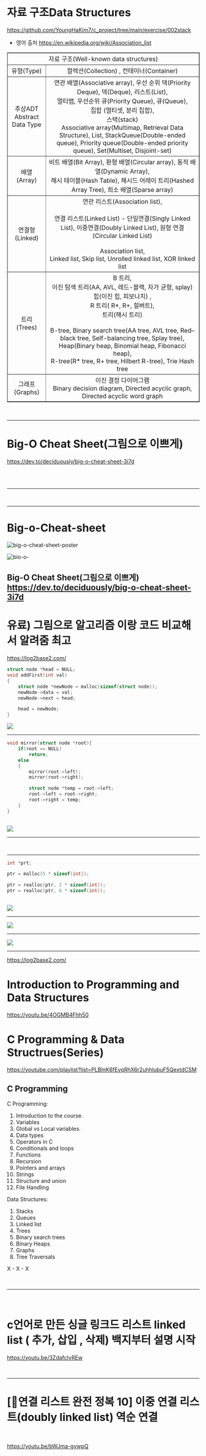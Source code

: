 # 자료 구조Data Structures

https://github.com/YoungHaKim7/c_project/tree/main/exercise/002stack

- 영어 출처
  https://en.wikipedia.org/wiki/Association_list

<table border="1">
    <tr>
    <td colspan="2" align="center">자료 구조(Well-known data structures)</td>
    </tr>
    <tr align="center">
        <td>유형(Type) </td>
        <td> 컬렉션(Collection) , 컨테이너(Container)</td>
    </tr>
    <tr align="center">
        <td> 추상ADT<br>Abstract Data Type </td>
        <td> 연관 배열(Associative array), 우선 순위 덱(Priority Deque), 덱(Deque), 리스트(List),<br> 멀티맵, 우선순위 큐(Priority Queue), 큐(Queue), <br>집합 (멀티셋, 분리 집합),<br> 스택(stack) <br>
Associative array(Multimap, Retrieval Data Structure), List, StackQueue(Double-ended queue), Priority queue(Double-ended priority queue), Set(Multiset, Disjoint-set)
    </td>
    </tr>
    <tr align="center">
        <td>배열(Array) </td>
        <td> 
비트 배열(Bit Array), 환형 배열(Circular array), 동적 배열(Dynamic Array),<br> 해시 테이블(Hash Table), 해시드 어레이 트리(Hashed Array Tree), 희소 배열(Sparse array)
        </td>
    </tr>
    <tr align="center">
        <td>연결형(Linked) </td>
        <td> 연관 리스트(Association list), 
        <br>
        <br>연결 리스트(Linked List) - 단일연결(Singly Linked List), 이중연결(Doubly Linked List), 원형 연결(Circular Linked List)<br><br>Association list,<br> Linked list, Skip list, Unrolled linked list, XOR linked list</td>
    </tr>
    <tr align="center">
        <td>트리(Trees) </td>
        <td>B 트리,<br> 이진 탐색 트리(AA, AVL, 레드-블랙, 자가 균형, splay) <br> 힙(이진 힙, 피보나치) ,<br> R 트리( R*, R+, 힐버트),<br> 트리(해시 트리)<br><br>B-tree, Binary search tree(AA tree, AVL tree, Red–black tree, Self-balancing tree, Splay tree),<br> Heap(Binary heap, Binomial heap, Fibonacci heap),<br> R-tree(R* tree, R+ tree, Hilbert R-tree), Trie Hash tree
    </td>
    </tr>
    <tr align="center">
        <td>그래프(Graphs) </td>
        <td>이진 결정 다이어그램<br>Binary decision diagram, Directed acyclic graph, Directed acyclic word graph </td>
    </tr>
</table>

<br>

<hr>

# Big-O Cheat Sheet(그림으로 이쁘게)

https://dev.to/deciduously/big-o-cheat-sheet-3i7d

<br>

<br>

<hr>

<br>

<hr>

# Big-o-Cheat-sheet

![big-o-cheat-sheet-poster](https://user-images.githubusercontent.com/67513038/236633081-7365b27e-a749-4b27-b8bd-717dd3911e76.png)

![bio-o-](https://user-images.githubusercontent.com/67513038/236633173-26995f68-24df-46ec-92df-ef6204d7ec7c.png)

## Big-O Cheat Sheet(그림으로 이쁘게) https://dev.to/deciduously/big-o-cheat-sheet-3i7d

# 유료) 그림으로 알고리즘 이랑 코드 비교해서 알려줌 최고

https://log2base2.com/

```c
struct node *head = NULL;
void addFirst(int val)
{
    struct node *newNode = malloc(sizeof(struct node));
    newNode->data = val;
    newNode->next = head;

    head = newNode;
}

```

<img src="https://github.com/YoungHaKim7/c_project/blob/main/algorithm/images/test1.gif" />

<br>

<hr>

```c
void mirror(struct node *root){
    if(root == NULL)
        return;
    else
    {
        mirror(root->left);
        mirror(root->right);

        struct node *temp = root->left;
        root->left = root->right;
        root->right = temp;
    }
}
    
```

<img src="https://github.com/YoungHaKim7/c_project/blob/main/algorithm/images/test2.gif" />

<br>

<hr>


<br>

<hr>

```c
int *prt;

ptr = malloc(5 * sizeof(int));

ptr = realloc(ptr, 2 * sizeof(int));
ptr = realloc(ptr, 6 * sizeof(int));
    
```

<img src="https://github.com/YoungHaKim7/c_project/blob/main/algorithm/images/test3.gif" />


<br>

<hr>


<img src="https://github.com/YoungHaKim7/c_project/blob/main/algorithm/images/test4.gif" />

<br>

<hr>

<img src="https://github.com/YoungHaKim7/c_project/blob/main/algorithm/images/test5.gif" />

<br>

<hr>




https://log2base2.com/

# Introduction to Programming and Data Structures

https://youtu.be/4OGMB4Fhh50


# C Programming & Data Structrues(Series)

https://youtube.com/playlist?list=PLBlnK6fEyqRhX6r2uhhlubuF5QextdCSM

## C Programming

C Programming:
1) Introduction to the course.
2) Variables 
3) Global vs Local variables. 
4) Data types  
5) Operators in C  
6) Conditionals and loops 
7) Functions 
8) Recursion  
9) Pointers and arrays 
10) Strings
11) Structure and union 
12) File Handling

Data Structures:
1) Stacks  
2) Queues  
3) Linked list 
4) Trees  
5) Binary search trees  
6) Binary Heaps  
7) Graphs  
8) Tree Traversals  
 
X - X - X

<br>

<hr>

<br>

# c언어로 만든 싱글 링크드 리스트 linked list ( 추가, 삽입 , 삭제) 백지부터 설명 시작

https://youtu.be/3ZdafcIvREw

<br>

<hr>

# [📌연결 리스트 완전 정복 10] 이중 연결 리스트(doubly linked list) 역순 연결

<br>

https://youtu.be/bWJma-gywpQ



